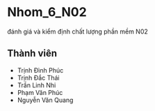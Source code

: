 # Nhom_6_N02
đánh giá và kiểm định chất lượng phần mềm N02
## Thành viên
- Trịnh Đình Phúc
- Trịnh Đắc Thái
- Trần Linh Nhi
- Phạm Văn Phúc
- Nguyễn Văn Quang
